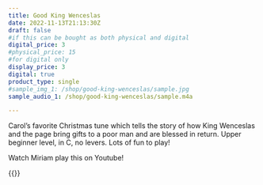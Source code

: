 ```yaml
---
title: Good King Wenceslas
date: 2022-11-13T21:13:30Z
draft: false
#if this can be bought as both physical and digital
digital_price: 3
#physical_price: 15
#for digital only
display_price: 3
digital: true
product_type: single
#sample_img_1: /shop/good-king-wenceslas/sample.jpg
sample_audio_1: /shop/good-king-wenceslas/sample.m4a

---
```


Carol’s favorite Christmas tune which tells the story of how King Wenceslas and the page bring gifts to a poor man and are blessed in return.  Upper beginner level, in C, no levers.  Lots of fun to play!

Watch  Miriam play this on Youtube!

{{<youtube TGiINXeAPPQ>}}